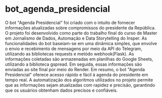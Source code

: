 # bot_agenda_presidencial
O bot "Agenda Presidencial" foi criado com o intuito de fornecer informações atualizadas sobre compromissos do presidente da República. O projeto foi desenvolvido como parte do trabalho final do curso de Master em Jornalismo de Dados, Automação e Data Storytelling do Insper.
As funcionalidades do bot baseiam-se em uma dinâmica simples, que envolve o envio e recebimento de mensagens por meio da API do Telegram, utilizando as bibliotecas requests e metódo webhook(Flask). As informações coletadas são armazenadas em planilhas do Google Sheets, utilizando a biblioteca gspread. Em seguida, essas informações são enviadas ao site final por meio do Render.
Em resumo, o bot "Agenda Presidencial" oferece acesso rápido e fácil à agenda do presidente em tempo real. A automatização dos algoritmos utilizados no projeto permite que as informações sejam atualizadas com rapidez e precisão, garantindo que os usuários obtenham dados precisos e confiáveis.

